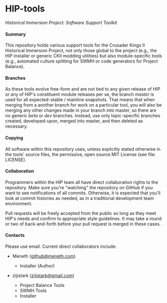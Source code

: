 HIP-tools
===

*Historical Immersion Project: Software Support Toolkit*

#### Summary ####

This repository holds various support tools for the Crusader Kings II Historical Immersion Project, not only those global to the project (e.g., the HIP installer or generic CKII modding utilities) but also module-specific tools (e.g., automated culture splitting for SWMH or code generators for Project Balance).

#### Branches ####

As these tools evolve free-form and are not tied to any given release of HIP or any of HIP's constituent module releases per se, the branch *master* is used for all expected-stable / mainline snapshots.  That means that when merging from a another branch for work on a particular tool, you will also be merging any other changes made in your branch into master, so there are no generic *beta* or *dev* branches. Instead, use only topic-specific branches created, developed-upon, merged into master, and then deleted as necessary.

#### Copying ####

All software within this repository uses, unless explicitly stated otherwise in the tools' source files, the permissive, open source MIT License (see file: LICENSE).

#### Collaboration ####

Programmers within the HIP team all have direct collaboration rights to the repository.  Make sure you're "watching" the repository on GitHub if you want to see notifications of all commits.  Otherwise, it is expected that you'll look at commit histories as needed, as in a traditional development team environment.

Pull requests will be freely accepted from the public so long as they meet HIP's needs and confirm to appropriate style guidelines.  It may take a round or two of back-and-forth before your pull request is merged in these cases.

#### Contacts ####

Please use email. Current direct collaborators include:

- Meneth (github@meneth.com)
    - Installer (Author)

- zijistark (zijistark@gmail.com)
    - Project Balance Tools
    - SWMH Tools
    - Installer
